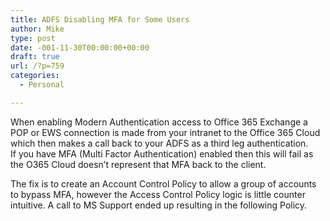 ```yaml
---
title: ADFS Disabling MFA for Some Users
author: Mike
type: post
date: -001-11-30T00:00:00+00:00
draft: true
url: /?p=759
categories:
  - Personal

---
```

<p class="has-drop-cap">
  When enabling Modern Authentication access to Office 365 Exchange a POP or EWS connection is made from your intranet to the Office 365 Cloud which then makes a call back to your ADFS as a third leg authentication.<br />If you have MFA (Multi Factor Authentication) enabled then this will fail as the O365 Cloud doesn&#8217;t represent that MFA back to the client.
</p>

The fix is to create an Account Control Policy to allow a group of accounts to bypass MFA, however the Access Control Policy logic is little counter intuitive. A call to MS Support ended up resulting in the following Policy.